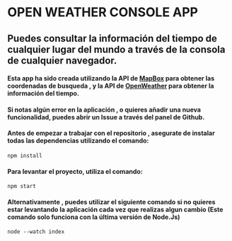 # OPEN WEATHER CONSOLE APP


## Puedes consultar la información del tiempo de cualquier lugar del mundo a través de la consola de cualquier navegador.

#### Esta app ha sido creada utilizando la API de [MapBox](https://docs.mapbox.com/) para obtener las coordenadas de busqueda , y la API de [OpenWeather](https://openweathermap.org/) para obtener la información del tiempo.

#### Si notas algún error en la aplicación , o quieres añadir una nueva funcionalidad, puedes abrir un Issue a través del panel de Github.

#### Antes de empezar a trabajar con el repositorio , asegurate de instalar todas las dependencias utilizando el comando:
```
npm install
```
#### Para levantar el proyecto, utiliza el comando:

```
npm start
```
#### Alternativamente , puedes utilizar el siguiente comando si no quieres estar levantando la aplicación cada vez que realizas algun cambio (Este comando solo funciona con la última versión de Node.Js)
```
node --watch index
```


